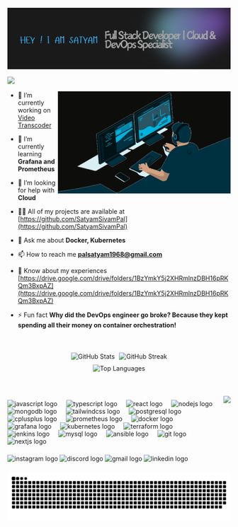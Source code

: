 ![Header](./github-banner.png)

[![](https://visitcount.itsvg.in/api?id=SatyamSivamPal&icon=0&color=0)](https://visitcount.itsvg.in)

<img align="right" alt="coding" width="390" src="https://raw.githubusercontent.com/Potential17/Potential17/master/user%20(2).gif">

- 🔭 I’m currently working on [Video Transcoder](https://github.com/SatyamSivamPal/video-transcoder)

- 🌱 I’m currently learning **Grafana and Prometheus**

- 🤝 I’m looking for help with **Cloud**

- 👨‍💻 All of my projects are available at [https://github.com/SatyamSivamPal](https://github.com/SatyamSivamPal)

- 💬 Ask me about **Docker, Kubernetes**

- 📫 How to reach me **palsatyam1968@gmail.com**

- 📄 Know about my experiences [https://drive.google.com/drive/folders/1BzYmkY5j2XHRmlnzDBH16pRKQm3BxpAZ](https://drive.google.com/drive/folders/1BzYmkY5j2XHRmlnzDBH16pRKQm3BxpAZ)

- ⚡ Fun fact **Why did the DevOps engineer go broke? Because they kept spending all their money on container orchestration!**
  
###

&nbsp; <!-- Adds 1px space -->

<div style="display: flex; flex-direction: column; align-items: center; gap: 10px;">
  <div style="display: flex; justify-content: center; align-items: center; gap: 10px;">
    <img src="https://github-readme-stats.vercel.app/api?username=SatyamSivamPal&theme=dark&hide_border=false&include_all_commits=false&count_private=false" alt="GitHub Stats" style="display: inline-block;"/>
    <img src="https://github-readme-streak-stats.herokuapp.com/?user=SatyamSivamPal&theme=dark&hide_border=false" alt="GitHub Streak" style="display: inline-block;"/>
  </div>
  <div style="display: flex; justify-content: center; align-items: center;">
    <img src="https://github-readme-stats.vercel.app/api/top-langs/?username=SatyamSivamPal&theme=dark&hide_border=false&include_all_commits=false&count_private=false&layout=compact" alt="Top Languages" style="display: inline-block;"/>
  </div>
</div>


###

&nbsp; <!-- Adds 1px space -->

<img align="right" height="155" src="https://camo.githubusercontent.com/0eda36005abd9bf7e72584afc2f6ef1e808a357cb65a07fc2fe5036ba5268df7/68747470733a2f2f692e70696e696d672e636f6d2f6f726967696e616c732f65382f66342f35332f65386634353334363961336563393765636433353464663436356437333931332e676966"  />

###

<div align="left">
  <img src="https://cdn.jsdelivr.net/gh/devicons/devicon/icons/javascript/javascript-original.svg" height="30" alt="javascript logo"  />
  <img width="12" />
  <img src="https://cdn.jsdelivr.net/gh/devicons/devicon/icons/typescript/typescript-original.svg" height="30" alt="typescript logo"  />
  <img width="12" />
  <img src="https://cdn.jsdelivr.net/gh/devicons/devicon/icons/react/react-original.svg" height="30" alt="react logo"  />
  <img width="12" />
  <img src="https://cdn.jsdelivr.net/gh/devicons/devicon/icons/nodejs/nodejs-original.svg" height="30" alt="nodejs logo"  />
  <img width="12" />
  <img src="https://cdn.jsdelivr.net/gh/devicons/devicon/icons/mongodb/mongodb-original.svg" height="30" alt="mongodb logo"  />
  <img width="12" />
  <img src="https://cdn.jsdelivr.net/gh/devicons/devicon/icons/tailwindcss/tailwindcss-original-wordmark.svg" height="30" alt="tailwindcss logo"  />
  <img width="12" />
  <img src="https://cdn.jsdelivr.net/gh/devicons/devicon/icons/postgresql/postgresql-original.svg" height="30" alt="postgresql logo"  />
  <img width="12" />
  <img src="https://cdn.jsdelivr.net/gh/devicons/devicon/icons/cplusplus/cplusplus-original.svg" height="30" alt="cplusplus logo"  />
  <img width="12" />
  <img src="https://cdn.jsdelivr.net/gh/devicons/devicon/icons/prometheus/prometheus-original.svg" height="30" alt="prometheus logo"  />
  <img width="12" />
  <img src="https://cdn.jsdelivr.net/gh/devicons/devicon/icons/docker/docker-original.svg" height="30" alt="docker logo"  />
  <img width="12" />
  <img src="https://cdn.jsdelivr.net/gh/devicons/devicon/icons/grafana/grafana-original.svg" height="30" alt="grafana logo"  />
  <img width="12" />
  <img src="https://cdn.jsdelivr.net/gh/devicons/devicon/icons/kubernetes/kubernetes-plain.svg" height="30" alt="kubernetes logo"  />
  <img width="12" />
  <img src="https://cdn.jsdelivr.net/gh/devicons/devicon/icons/terraform/terraform-original.svg" height="30" alt="terraform logo"  />
  <img width="12" />
  <img src="https://cdn.jsdelivr.net/gh/devicons/devicon/icons/jenkins/jenkins-line.svg" height="30" alt="jenkins logo"  />
  <img width="12" />
  <img src="https://cdn.jsdelivr.net/gh/devicons/devicon/icons/mysql/mysql-original.svg" height="30" alt="mysql logo"  />
  <img width="12" />
  <img src="https://cdn.jsdelivr.net/gh/devicons/devicon/icons/ansible/ansible-original.svg" height="30" alt="ansible logo"  />
  <img width="12" />
  <img src="https://cdn.jsdelivr.net/gh/devicons/devicon/icons/git/git-original.svg" height="30" alt="git logo"  />
  <img width="12" />
  <img src="https://cdn.jsdelivr.net/gh/devicons/devicon/icons/nextjs/nextjs-original.svg" height="30" alt="nextjs logo"  />
</div>

###

<div align="left">
  <img src="https://img.shields.io/static/v1?message=Instagram&logo=instagram&label=&color=E4405F&logoColor=white&labelColor=&style=for-the-badge" height="35" alt="instagram logo"  />
  <img src="https://img.shields.io/static/v1?message=Discord&logo=discord&label=&color=7289DA&logoColor=white&labelColor=&style=for-the-badge" height="35" alt="discord logo"  />
  <img src="https://img.shields.io/static/v1?message=Gmail&logo=gmail&label=&color=D14836&logoColor=white&labelColor=&style=for-the-badge" height="35" alt="gmail logo"  />
  <img src="https://img.shields.io/static/v1?message=LinkedIn&logo=linkedin&label=&color=0077B5&logoColor=white&labelColor=&style=for-the-badge" height="35" alt="linkedin logo"  />
</div>

###

###
  ![snake_gif](https://github.com/SatyamSivamPal/SatyamSivamPal/blob/output/snake.svg)

###
